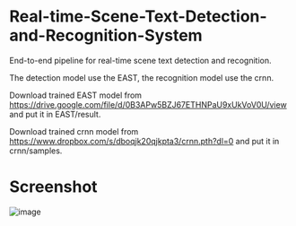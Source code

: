# Real-time-Scene-Text-Detection-and-Recognition-System
End-to-end pipeline for real-time scene text detection and recognition.

The detection model use the EAST, the recognition model use the crnn.

Download trained EAST model from https://drive.google.com/file/d/0B3APw5BZJ67ETHNPaU9xUkVoV0U/view and put it in EAST/result.

Download trained crnn model from https://www.dropbox.com/s/dboqjk20qjkpta3/crnn.pth?dl=0 and put it in crnn/samples.

# Screenshot
![image](https://github.com/fnzhan/Real-time-Scene-Text-Detection-and-Recognition-System/blob/master/screenshot.png)
